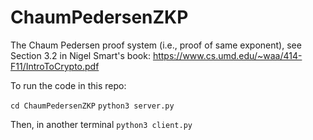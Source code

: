 # ChaumPedersenZKP
The Chaum Pedersen proof system (i.e., proof of same exponent), see Section 3.2 in Nigel Smart's book: https://www.cs.umd.edu/~waa/414-F11/IntroToCrypto.pdf

To run the code in this repo:

`cd ChaumPedersenZKP`
`python3 server.py`

Then, in another terminal
`python3 client.py`


